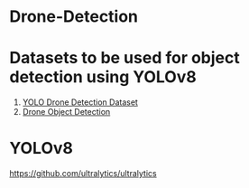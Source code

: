 # Drone-Detection

# Datasets to be used for object detection using YOLOv8

1. [YOLO Drone Detection Dataset](https://www.kaggle.com/datasets/muki2003/yolo-drone-detection-dataset)
2. [Drone Object Detection](https://www.kaggle.com/datasets/sshikamaru/drone-yolo-detection)

# YOLOv8

https://github.com/ultralytics/ultralytics
